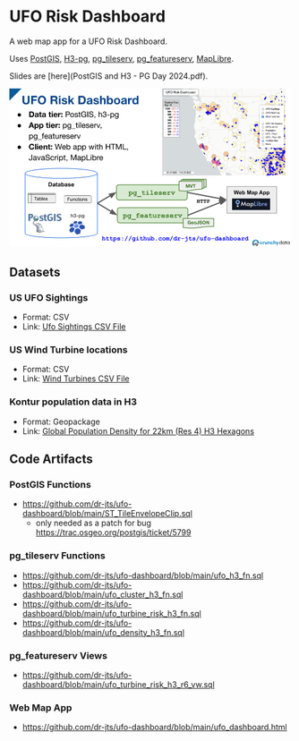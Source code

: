 #  UFO Risk Dashboard
A web map app for a UFO Risk Dashboard.

Uses [PostGIS](https://postgis.net/), [H3-pg](https://github.com/zachasme/h3-pg), [pg_tileserv](https://github.com/CrunchyData/pg_tileserv), [pg_featureserv](https://github.com/CrunchyData/pg_featureserv), [MapLibre](https://maplibre.org/).

Slides are [here](PostGIS and H3 - PG Day 2024.pdf).

![](ufo_risk_dashboard.png)

## Datasets

### US UFO Sightings

* Format: CSV
* Link: [Ufo Sightings CSV File](https://corgis-edu.github.io/corgis/csv/ufo_sightings/)

### US Wind Turbine locations

* Format: CSV
* Link: [Wind Turbines CSV File](https://corgis-edu.github.io/corgis/csv/wind_turbines/)

### Kontur population data in H3

* Format: Geopackage
* Link: [Global Population Density for 22km (Res 4) H3 Hexagons](https://data.humdata.org/dataset/kontur-population-dataset-22km)

## Code Artifacts

### PostGIS Functions

* https://github.com/dr-jts/ufo-dashboard/blob/main/ST_TileEnvelopeClip.sql
  * only needed as a patch for bug https://trac.osgeo.org/postgis/ticket/5799 
  
### pg_tileserv Functions
* https://github.com/dr-jts/ufo-dashboard/blob/main/ufo_h3_fn.sql
* https://github.com/dr-jts/ufo-dashboard/blob/main/ufo_cluster_h3_fn.sql
* https://github.com/dr-jts/ufo-dashboard/blob/main/ufo_turbine_risk_h3_fn.sql
* https://github.com/dr-jts/ufo-dashboard/blob/main/ufo_density_h3_fn.sql

### pg_featureserv Views
* https://github.com/dr-jts/ufo-dashboard/blob/main/ufo_turbine_risk_h3_r6_vw.sql

### Web Map App
* https://github.com/dr-jts/ufo-dashboard/blob/main/ufo_dashboard.html

